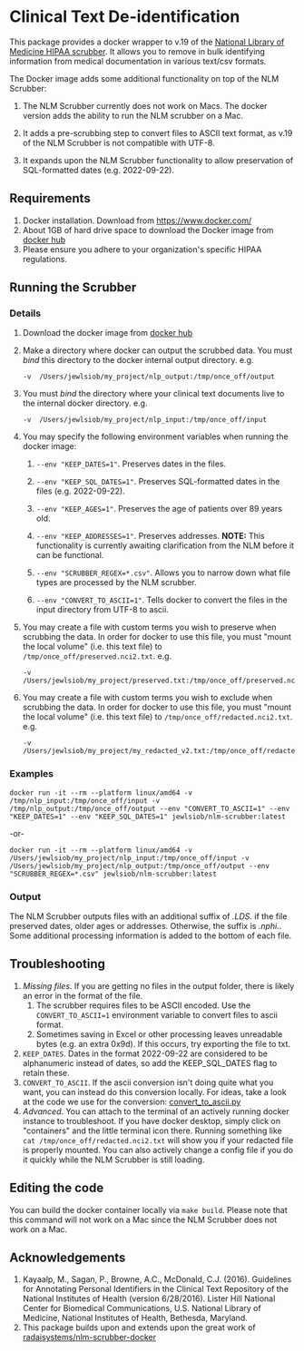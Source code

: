 # Clinical Text De-identification

This package provides a docker wrapper to v.19 of the [National Library of Medicine HIPAA scrubber](https://scrubber.nlm.nih.gov/).
It allows you to remove in bulk identifying information from medical documentation in various text/csv formats.

The Docker image adds some additional functionality on top of the NLM Scrubber:

1. The NLM Scrubber currently does not work on Macs. The docker version adds the ability to run the NLM scrubber on a Mac.

2. It adds a pre-scrubbing step to convert files to ASCII text format, as v.19 of the NLM Scrubber is not compatible with UTF-8.

3. It expands upon the NLM Scrubber functionality to allow preservation of SQL-formatted dates (e.g. 2022-09-22).

## Requirements

1. Docker installation.  Download from https://www.docker.com/
2. About 1GB of hard drive space to download the Docker image from [docker hub](https://hub.docker.com/r/jewlsiob/nlm-scrubber)
3. Please ensure you adhere to your organization's specific HIPAA regulations.

## Running the Scrubber

### Details
1. Download the docker image from [docker hub](https://hub.docker.com/r/jewlsiob/nlm-scrubber)
2. Make a directory where docker can output the scrubbed data. You must *bind* this directory to the
   docker internal output directory. e.g.

       -v  /Users/jewlsiob/my_project/nlp_output:/tmp/once_off/output
3. You must *bind* the directory where your clinical text documents live to the internal docker directory. e.g.

       -v  /Users/jewlsiob/my_project/nlp_input:/tmp/once_off/input
4. You may specify the following environment variables when running the docker image:

   1. `--env "KEEP_DATES=1"`. Preserves dates in the files.

   2. `--env "KEEP_SQL_DATES=1"`. Preserves SQL-formatted dates in the files (e.g. 2022-09-22).

   3. `--env "KEEP_AGES=1"`. Preserves the age of patients over 89 years old.

   4. `--env "KEEP_ADDRESSES=1"`. Preserves addresses. **NOTE:** This functionality is currently awaiting clarification
   from the NLM before it can be functional.

   5. `--env "SCRUBBER_REGEX=*.csv"`. Allows you to narrow down what file types are processed by the NLM scrubber.

   6. `--env "CONVERT_TO_ASCII=1"`. Tells docker to convert the files in the input directory from UTF-8 to ascii.

5. You may create a file with custom terms you wish to preserve when scrubbing the data.
   In order for docker to use this file,
   you must "mount the local volume" (i.e. this text file) to `/tmp/once_off/preserved.nci2.txt`. e.g.

       -v /Users/jewlsiob/my_project/preserved.txt:/tmp/once_off/preserved.nci2.txt
6. You may create a file with custom terms you wish to exclude when scrubbing the data.
   In order for docker to use this file,
   you must "mount the local volume" (i.e. this text file) to `/tmp/once_off/redacted.nci2.txt`. e.g.

       -v /Users/jewlsiob/my_project/my_redacted_v2.txt:/tmp/once_off/redacted.nci2.txt

### Examples

    docker run -it --rm --platform linux/amd64 -v /tmp/nlp_input:/tmp/once_off/input -v /tmp/nlp_output:/tmp/once_off/output --env "CONVERT_TO_ASCII=1" --env "KEEP_DATES=1" --env "KEEP_SQL_DATES=1" jewlsiob/nlm-scrubber:latest

-or-

    docker run -it --rm --platform linux/amd64 -v  /Users/jewlsiob/my_project/nlp_input:/tmp/once_off/input -v  /Users/jewlsiob/my_project/nlp_output:/tmp/once_off/output --env "SCRUBBER_REGEX=*.csv" jewlsiob/nlm-scrubber:latest

### Output

The NLM Scrubber outputs files with an additional suffix of *.LDS.* if the file preserved dates, older ages or addresses.
Otherwise, the suffix is *.nphi.*. Some additional processing information is added to the bottom of each file.

## Troubleshooting
1. *Missing files*. If you are getting no files in the output folder, there is likely an error in the format of the file.
     1. The scrubber requires files to be ASCII encoded. Use the `CONVERT_TO_ASCII=1` environment variable
        to convert files to ascii format.
     2. Sometimes saving in Excel or other processing leaves unreadable bytes (e.g. an extra 0x9d).
        If this occurs, try exporting the file to txt.
2. `KEEP_DATES`. Dates in the format 2022-09-22 are considered to be alphanumeric instead of dates, so add the KEEP_SQL_DATES flag to retain these.
3. `CONVERT_TO_ASCII`. If the ascii conversion isn't doing quite what you want, you can instead do this conversion locally.
   For ideas, take a look at the code we use for the conversion:
   [convert_to_ascii.py](https://github.com/JewlsIOB/nlm-scrubber-docker/tree/master/docker/addons/convert_to_ascii.py)
4. *Advanced*. You can attach to the terminal of an actively running docker instance to troubleshoot.
   If you have docker desktop, simply click on "containers" and the little terminal icon there.
   Running something like `cat /tmp/once_off/redacted.nci2.txt` will show you if your redacted file is properly mounted.
   You can also actively change a config file if you do it quickly while the NLM Scrubber is still loading.

## Editing the code

You can build the docker container locally via `make build`.
Please note that this command will not work on a Mac since the NLM Scrubber does not work on a Mac.

## Acknowledgements

1. Kayaalp, M., Sagan, P., Browne, A.C., McDonald, C.J. (2016). Guidelines for Annotating Personal Identifiers in the
   Clinical Text Repository of the National Institutes of Health (version 6/28/2016). Lister Hill National Center for
   Biomedical Communications, U.S. National Library of Medicine, National Institutes of Health, Bethesda, Maryland.
2. This package builds upon and extends upon the great work of
   [radaisystems/nlm-scrubber-docker](https://github.com/radaisystems/nlm-scrubber-docker)
